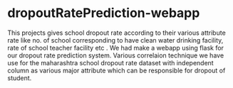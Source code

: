 # dropoutRatePrediction-webapp
This projects gives school dropout rate according to their various attribute rate like no. of school corresponding to have clean water drinking facility, rate of school teacher facility etc . We had make a webapp  using flask for our dropout rate prediction system. Various correlaion technique we have use for the maharashtra school dropout rate dataset with independent column as various major attribute which can be responsible for dropout of student.
